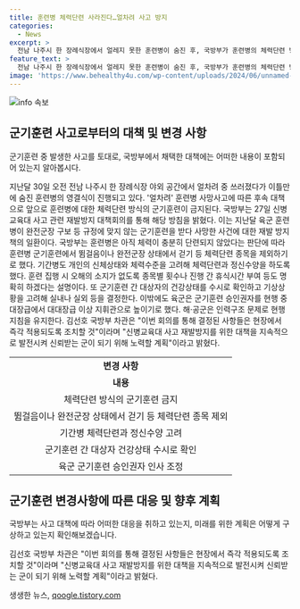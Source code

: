 ```yaml
---
title: 훈련병 체력단련 사라진다…얼차려 사고 방지
categories:
  - News
excerpt: >
  전남 나주시 한 장례식장에서 얼레지 못한 훈련병이 숨진 후, 국방부가 훈련병의 체력단련 방식을 변경하기로 결정했다. 앞으로 훈련병은 군기훈련 중 뜀걸음이나 완전군장 상태에서 걷기 등의 체력단련을 제외하고, 개인 신체상태와 체력수준에 맞춘 훈련을 받게 된다. 또한, 군기훈련 승인권자의 레벨을 높이고, 건강상태와 기상상황을 고려하여 훈련을 진행할 예정이다. 국방부는 재발방지 대책을 즉각 적용하고, 계속해서 발전시켜 군의 신뢰를 회복하고자 한다고 밝혔다.
feature_text: >
  전남 나주시 한 장례식장에서 얼레지 못한 훈련병이 숨진 후, 국방부가 훈련병의 체력단련 방식을 변경하기로 결정했다. 앞으로 훈련병은 군기훈련 중 뜀걸음이나 완전군장 상태에서 걷기 등의 체력단련을 제외하고, 개인 신체상태와 체력수준에 맞춘 훈련을 받게 된다. 또한, 군기훈련 승인권자의 레벨을 높이고, 건강상태와 기상상황을 고려하여 훈련을 진행할 예정이다. 국방부는 재발방지 대책을 즉각 적용하고, 계속해서 발전시켜 군의 신뢰를 회복하고자 한다고 밝혔다.
image: 'https://www.behealthy4u.com/wp-content/uploads/2024/06/unnamed-file.png'
---
```


<p><img src="https://www.behealthy4u.com/wp-content/uploads/2024/06/unnamed-file.png" alt="info 속보" /></p>

<h2 data-ke-size="size26">군기훈련 사고로부터의 대책 및 변경 사항</h2>

<p>군기훈련 중 발생한 사고를 토대로, 국방부에서 채택한 대책에는 어떠한 내용이 포함되어 있는지 알아봅시다.</p>

<p data-ke-size="size16">지난달 30일 오전 전남 나주시 한 장례식장 야외 공간에서 얼차려 중 쓰러졌다가 이틀만에 숨진 훈련병의 영결식이 진행되고 있다. '얼차려' 훈련병 사망사고에 따른 후속 대책으로 앞으로 훈련병에 대한 체력단련 방식의 군기훈련이 금지된다. 국방부는 27일 신병교육대 사고 관련 재발방지 대책회의를 통해 해당 방침을 밝혔다. 이는 지난달 육군 훈련병이 완전군장 구보 등 규정에 맞지 않는 군기훈련을 받다 사망한 사건에 대한 재발 방지책의 일환이다. 국방부는 훈련병은 아직 체력이 충분히 단련되지 않았다는 판단에 따라 훈련병 군기훈련에서 뜀걸음이나 완전군장 상태에서 걷기 등 체력단련 종목을 제외하기로 했다. 기간병도 개인의 신체상태와 체력수준을 고려해 체력단련과 정신수양을 하도록 했다. 훈련 집행 시 오해의 소지가 없도록 종목별 횟수나 진행 간 휴식시간 부여 등도 명확히 하겠다는 설명이다. 또 군기훈련 간 대상자의 건강상태를 수시로 확인하고 기상상황을 고려해 실내나 실외 등을 결정한다. 이밖에도 육군은 군기훈련 승인권자를 현행 중대장급에서 대대장급 이상 지휘관으로 높이기로 했다. 해·공군은 인력구조 문제로 현행 지침을 유지한다. 김선호 국방부 차관은 "이번 회의를 통해 결정된 사항들은 현장에서 즉각 적용되도록 조치할 것"이라며 "신병교육대 사고 재발방지를 위한 대책을 지속적으로 발전시켜 신뢰받는 군이 되기 위해 노력할 계획"이라고 밝혔다.</p>

<table>
    <tbody>
        <tr>
            <td style="text-align: center; height: 17px;"><b>변경 사항</b></td>
        </tr>
        <tr>
            <td style="text-align: center; height: 17px;"><b>내용</b></td>
        </tr>
        <tr>
            <td style="text-align: center;">체력단련 방식의 군기훈련 금지</td>
        </tr>
        <tr>
            <td style="text-align: center;">뜀걸음이나 완전군장 상태에서 걷기 등 체력단련 종목 제외</td>
        </tr>
        <tr>
            <td style="text-align: center;">기간병 체력단련과 정신수양 고려</td>
        </tr>
        <tr>
            <td style="text-align: center;">군기훈련 간 대상자 건강상태 수시로 확인</td>
        </tr>
        <tr>
            <td style="text-align: center;">육군 군기훈련 승인권자 인사 조정</td>
        </tr>
    </tbody>
</table>

<h2 data-ke-size="size26">군기훈련 변경사항에 따른 대응 및 향후 계획</h2>

<p>국방부는 사고 대책에 따라 어떠한 대응을 취하고 있는지, 미래를 위한 계획은 어떻게 구상하고 있는지 확인해보겠습니다.</p>

<p data-ke-size="size16">김선호 국방부 차관은 "이번 회의를 통해 결정된 사항들은 현장에서 즉각 적용되도록 조치할 것"이라며 "신병교육대 사고 재발방지를 위한 대책을 지속적으로 발전시켜 신뢰받는 군이 되기 위해 노력할 계획"이라고 밝혔다.</p>
생생한 뉴스, <a href="https://qoogle.tistory.com" rel="dofollow">qoogle.tistory.com</a>


